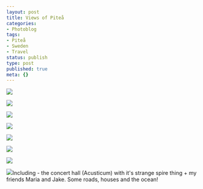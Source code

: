 ```yaml
---
layout: post
title: Views of Piteå
categories:
- Photoblog
tags:
- Piteå
- Sweden
- Travel
status: publish
type: post
published: true
meta: {}
---
```


![](/squarespace_images/static_500baf96c4aa540325612fa5_5019f38ce4b0b45850a910b4_5019f38ce4b0b45850a910b5_1287648017000__img.jpg_)
  

  
   
![](/squarespace_images/static_500baf96c4aa540325612fa5_5019f38ce4b0b45850a910b4_5019f38ce4b0b45850a910b6_1287648017000__img.jpg_)
  

  
   
![](/squarespace_images/static_500baf96c4aa540325612fa5_5019f38ce4b0b45850a910b4_5019f38ce4b0b45850a910b7_1287648017000__img.jpg_)
  

  
   
![](/squarespace_images/static_500baf96c4aa540325612fa5_5019f38ce4b0b45850a910b4_5019f38ce4b0b45850a910b8_1287648017000__img.jpg_)
  

  
   
![](/squarespace_images/static_500baf96c4aa540325612fa5_5019f38ce4b0b45850a910b4_5019f38ce4b0b45850a910b9_1287648017000__img.jpg_)
  

  
   
![](/squarespace_images/static_500baf96c4aa540325612fa5_5019f38ce4b0b45850a910b4_5019f38ce4b0b45850a910ba_1287648017000__img.jpg_)
  

  
   
![](/squarespace_images/static_500baf96c4aa540325612fa5_5019f38ce4b0b45850a910b4_5019f38ce4b0b45850a910bb_1287648017000__img.jpg_)
  

  
   
![](/squarespace_images/static_500baf96c4aa540325612fa5_5019f38ce4b0b45850a910b4_5019f38ce4b0b45850a910bc_1287648017000__img.jpg_)Including - the concert hall (Acusticum) with it's strange spire thing + my friends Maria and Jake. Some roads, houses and the ocean!
